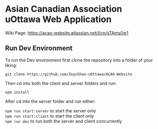 # Asian Canadian Association uOttawa Web Application
Wiki Page: https://acao-website.atlassian.net/l/cp/sTAms0w1

## Run Dev Environment
To run the Dev environment first clone the repository into a folder of your liking:

`git clone https://github.com/ZeyuShao-uOttawa/ACAO-Website`

Then cd into both the client and server folders and run:

`npm install`

After cd into the server folder and run either:

`npm run start:server` to start the server only<br>
`npm run start:client` to start the client only<br>
`npm run dev` to run both the server and client concurrently<br>
